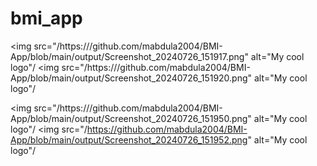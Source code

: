 # bmi_app

<img src="/https:///github.com/mabdula2004/BMI-App/blob/main/output/Screenshot_20240726_151917.png" alt="My cool logo"/
<img src="/https:///github.com/mabdula2004/BMI-App/blob/main/output/Screenshot_20240726_151920.png" alt="My cool logo"/

<img src="/https:///github.com/mabdula2004/BMI-App/blob/main/output/Screenshot_20240726_151950.png" alt="My cool logo"/
<img src="/https://github.com/mabdula2004/BMI-App/blob/main/output/Screenshot_20240726_151952.png" alt="My cool logo"/
